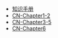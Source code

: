 
* [知识手册](/)
* [CN-Chapter1-2](./Network/CN-Chapter1-2.md)
* [CN-Chapter3-5](./Network/CN-Chapter3-5.md)
* [CN-Chapter6](./Network/CN-Chapter-6.md)